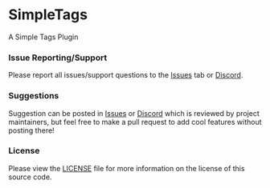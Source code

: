 # SimpleTags
A Simple Tags Plugin

### Issue Reporting/Support

Please report all issues/support questions to the [Issues](https://github.com/RefracDevelopment/SimpleTags/issues) tab or [Discord](https://discord.refracdev.ml).

### Suggestions

Suggestion can be posted in [Issues](https://github.com/RefracDevelopment/SimpleTags/issues) or [Discord](https://discord.refracdev.ml) which is reviewed by project maintainers, but feel free to make a pull request to add cool features without posting there!

### License
Please view the [LICENSE](LICENSE) file for more information on the license of this source code.
